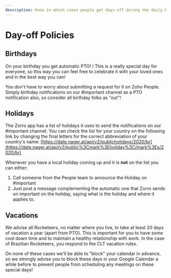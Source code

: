 ```yaml
---
description: Know in which cases people get days-off during the daily Rocketeer life!
---
```


# Day-off Policies

## Birthdays

On your birthday you get automatic PTO! I This is a really special day for everyone, so this way you can feel free to celebrate it with your loved ones and in the best way you can!   
  
You don't have to worry about submitting a request for it on Zoho People. Simply birthday notifications on our \#important channel as a PTO notification also, so consider all birthday folks as "out"!

## Holidays

The Zorro app has a list of holidays it uses to send the notifications on our \#important channel. You can check the list for your country on the following link by changing the final letters for the correct abbreviation of your country's name: [https://date.nager.at/api/v2/publicholidays/2020/br](https://date.nager.at/api/v2/public%3Cmark%3Eholiday%3C/mark%3Es/2020/br)  
  
Whenever you have a local holiday coming up and it is **not** on the list you can either:   
1. Call someone from the People team to announce the Holiday on \#important  
2. Just post a message complementing the automatic one that Zorro sends on important on the holiday, saying what is the holiday and where it applies to.

## Vacations

We advise all Rocketeers, no matter where you live, to take at least 20 days of vacation a year \(apart from PTO\). This is important for you to have some cool down time and to maintain a healthy relationship with work. In the case of Brazilian Rocketeers, you respond to the CLT vacation rules. 

  
 On none of these cases we'll be able to "block" your calendar in advance, so we strongly advise you to block these days in your Google Calendar a while before to prevent people from scheduling any meetings on these special days! 

